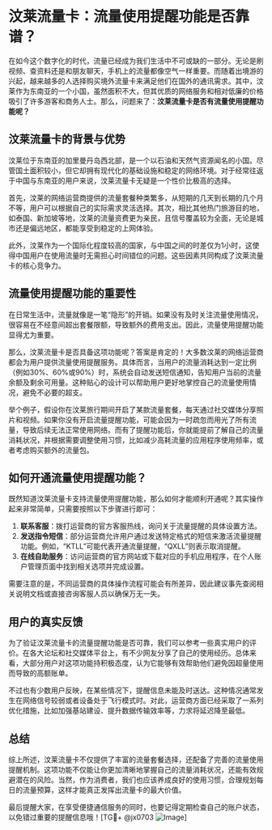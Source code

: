 # 汶莱流量卡：流量使用提醒功能是否靠谱？

在如今这个数字化的时代，流量已经成为我们生活中不可或缺的一部分。无论是刷视频、查资料还是和朋友聊天，手机上的流量都像空气一样重要。而随着出境游的兴起，越来越多的人选择购买境外流量卡来满足他们在国外的通讯需求。其中，汶莱作为东南亚的一个小国，虽然面积不大，但其优质的网络服务和相对低廉的价格吸引了许多游客和商务人士。那么，问题来了：**汶莱流量卡是否有流量使用提醒功能呢？**

## 汶莱流量卡的背景与优势

汶莱位于东南亚的加里曼丹岛西北部，是一个以石油和天然气资源闻名的小国。尽管国土面积较小，但它却拥有现代化的基础设施和稳定的网络环境。对于经常往返于中国与东南亚的用户来说，汶莱流量卡无疑是一个性价比极高的选择。

首先，汶莱的网络运营商提供的流量套餐种类繁多，从短期的几天到长期的几个月不等，用户可以根据自己的实际需求灵活选择。其次，相比其他热门旅游目的地，如泰国、新加坡等地，汶莱的流量资费更为亲民，且信号覆盖较为全面，无论是城市还是偏远地区，都能享受到稳定的上网体验。

此外，汶莱作为一个国际化程度较高的国家，与中国之间的时差仅为1小时，这使得中国用户在使用流量时无需担心时间错位的问题。这些因素共同构成了汶莱流量卡的核心竞争力。

## 流量使用提醒功能的重要性

在日常生活中，流量就像是一笔“隐形”的开销。如果没有及时关注流量使用情况，很容易在不经意间超出套餐限额，导致额外的费用支出。因此，流量使用提醒功能显得尤为重要。

那么，汶莱流量卡是否具备这项功能呢？答案是肯定的！大多数汶莱的网络运营商都会为用户提供流量使用提醒服务。具体而言，当用户的流量消耗达到一定比例（例如30%、60%或90%）时，系统会自动发送短信通知，告知用户当前的流量余额及剩余可用量。这种贴心的设计可以帮助用户更好地掌控自己的流量使用情况，避免不必要的超支。

举个例子，假设你在汶莱旅行期间开启了某款流量套餐，每天通过社交媒体分享照片和视频。如果你没有开启流量提醒功能，可能会因为一时疏忽而用光了所有流量，导致后续无法正常使用网络。而有了提醒功能后，你就能提前了解自己的流量消耗状况，并根据需要调整使用习惯，比如减少高耗流量的应用程序使用频率，或者考虑购买额外的流量包。

## 如何开通流量使用提醒功能？

既然知道汶莱流量卡支持流量使用提醒功能，那么如何才能顺利开通呢？其实操作起来非常简单，只需要按照以下步骤进行即可：

1. **联系客服**：拨打运营商的官方客服热线，询问关于流量提醒的具体设置方法。
2. **发送指令短信**：部分运营商允许用户通过发送特定格式的短信来激活流量提醒功能。例如，“KTLL”可能代表开通流量提醒，“QXLL”则表示取消提醒。
3. **在线自助服务**：访问运营商的官方网站或下载对应的手机应用程序，在个人账户管理页面中找到相关选项并完成设置。

需要注意的是，不同运营商的具体操作流程可能会有所差异，因此建议事先查阅相关说明文档或直接咨询客服人员以确保万无一失。

## 用户的真实反馈

为了验证汶莱流量卡的流量提醒功能是否可靠，我们可以参考一些真实用户的评价。在各大论坛和社交媒体平台上，有不少网友分享了自己的使用经历。总体来看，大部分用户对这项功能持积极态度，认为它能够有效帮助他们避免因超量使用而导致的高额账单。

不过也有少数用户反映，在某些情况下，提醒信息未能及时送达。这种情况通常发生在网络信号较弱或者设备处于飞行模式时。对此，运营商方面已经采取了一系列优化措施，比如加强基站建设、提升数据传输效率等，力求将延迟降至最低。

## 总结

综上所述，汶莱流量卡不仅提供了丰富的流量套餐选择，还配备了完善的流量使用提醒机制。这项功能不仅能让你更加清晰地掌握自己的流量消耗状况，还能有效规避潜在的风险。当然，作为消费者，我们也应该养成良好的使用习惯，合理规划每日的流量预算，这样才能真正发挥出流量卡的最大价值。

最后提醒大家，在享受便捷通信服务的同时，也要记得定期检查自己的账户状态，以免错过重要的提醒信息哦！[TG💪+ @jx0703 ![Image](https://github.com/user-attachments/assets/dbca1d08-cadb-493c-b0ec-ad6f7a83f270)]